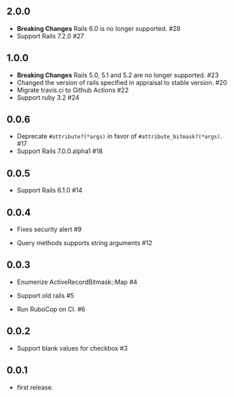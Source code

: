 ## 2.0.0

* **Breaking Changes** Rails 6.0 is no longer supported. #28
* Support Rails 7.2.0 #27

## 1.0.0

* **Breaking Changes** Rails 5.0, 5.1 and 5.2 are no longer supported. #23
* Changed the version of rails specified in appraisal to stable version. #20
* Migrate travis.ci to Github Actions #22
* Support ruby 3.2 #24

## 0.0.6

* Deprecate `#attribute?(*args)` in favor of `#attribute_bitmask?(*args)`. #17
* Support Rails 7.0.0.alpha1 #18

## 0.0.5

* Support Rails 6.1.0 #14

## 0.0.4

* Fixes security alert #9

* Query methods supports string arguments #12

## 0.0.3

* Enumerize ActiveRecordBitmask::Map #4

* Support old rails #5

* Run RuboCop on CI. #6

## 0.0.2

* Support blank values for checkbox #3

## 0.0.1

* first release.
